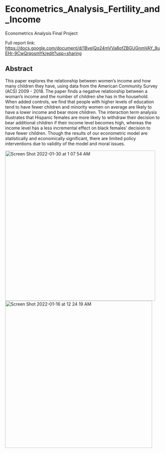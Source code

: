 # Econometrics_Analysis_Fertility_and_Income
Econometrics Analysis Final Project

Full report link: https://docs.google.com/document/d/1BveIQq24mVVa8ofZBGUGnmVAY_9uEHr-9CwQrqosmYk/edit?usp=sharing

## Abstract 

This paper explores the relationship between women’s income and how many children they have, using data from the American Community Survey (ACS) 2009 - 2018. The paper finds a negative relationship between a woman’s income and the number of children she has in the household. When added controls, we find that people with higher levels of education tend to have fewer children and minority women on average are likely to have a lower income and bear more children. The interaction term analysis illustrates that Hispanic females are more likely to withdraw their decision to bear additional children if their income level becomes high, whereas the income level has a less incremental effect on black females’ decision to have fewer children. Though the results of our econometric model are statistically and economically significant, there are limited policy interventions due to validity of the model and moral issues. 

<img width="487" alt="Screen Shot 2022-01-30 at 1 07 54 AM" src="https://user-images.githubusercontent.com/93837295/151688760-eaca1b2f-f882-4c21-9014-8db514e96118.png">


<img width="477" alt="Screen Shot 2022-01-16 at 12 24 19 AM" src="https://user-images.githubusercontent.com/93837295/149648419-3c1db8af-06d5-4b5d-b54a-e5feec78be7b.png">
